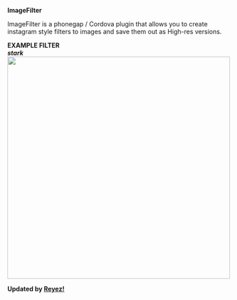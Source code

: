<b>ImageFilter</b>

ImageFilter is a phonegap / Cordova plugin that allows you to create instagram style filters to images and save them out as High-res versions.

<b>EXAMPLE FILTER<b><br>
<i>stark</i><br>
<img src='https://dl.dropboxusercontent.com/u/14232597/IMG_1387.JPG' width='500'>


Updated by <a href="http://www.reyez.nl">Reyez!</a>
